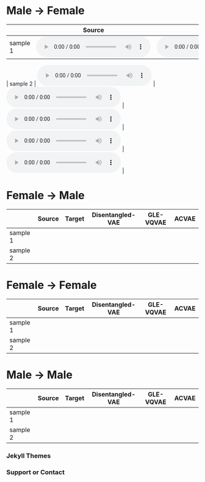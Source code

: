 

# Male &#8594; Female

|          | Source | Target | Disentangled-VAE | GLE-VQVAE | ACVAE |
|----------|--------|--------|------------------|-----------|-------|
| sample 1 |   <audio src="./M2F/p232_003.wav" controls preload></audio>   |    <audio src="./M2F/p229_003.wav" controls preload></audio>   |  <audio src="./M2F/[Dis-VAE]convert_p232_to_p229_003.wav" controls preload></audio>|  <audio src="./M2F/gsb_003.wav" controls preload></audio>  |  <audio src="./M2F/[ACVAE]p232_003.wav" controls preload></audio>   |        

| sample 2 |   <audio src="./M2F/p232_004.wav" controls preload></audio>   |    <audio src="./M2F/p229_004.wav" controls preload></audio>   |  <audio src="./M2F/[Dis-VAE]convert_p232_to_p229_004.wav" controls preload></audio>     |   <audio src="./M2F/gsb_004.wav" controls preload></audio>   |   <audio src="./M2F/[ACVAE]p232_004.wav" controls preload></audio>   |



# Female &#8594; Male

|          | Source | Target | Disentangled-VAE | GLE-VQVAE | ACVAE |
|----------|--------|--------|------------------|-----------|-------|
| sample 1 |      |        |                  |           |       |
| sample 2 |      |        |                  |           |       |


# Female &#8594; Female

|          | Source | Target | Disentangled-VAE | GLE-VQVAE | ACVAE |
|----------|--------|--------|------------------|-----------|-------|
| sample 1 |        |        |                  |           |       |
| sample 2 |        |        |                  |           |       |


# Male &#8594; Male

|          | Source | Target | Disentangled-VAE | GLE-VQVAE | ACVAE |
|----------|--------|--------|------------------|-----------|-------|
| sample 1 |      |        |                  |           |       |
| sample 2 |      |        |                  |           |       |


### Jekyll Themes


### Support or Contact

<!--<audio src="test.mp3" controls preload></audio>
<audio src="convert_p225_to_p226_001.wav" controls preload></audio> -->


